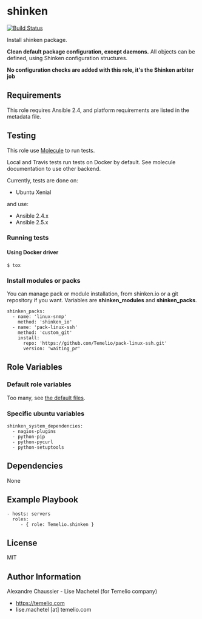 # shinken

[![Build Status](https://travis-ci.org/Temelio/ansible-role-shinken.svg?branch=master)](https://travis-ci.org/Temelio/ansible-role-shinken)

Install shinken package.

**Clean default package configuration, except daemons.**
All objects can be defined, using Shinken configuration structures.

**No configuration checks are added with this role, it's the Shinken arbiter job**

## Requirements

This role requires Ansible 2.4,
and platform requirements are listed in the metadata file.

## Testing

This role use [Molecule](https://github.com/metacloud/molecule/) to run tests.

Local and Travis tests run tests on Docker by default.
See molecule documentation to use other backend.

Currently, tests are done on:
- Ubuntu Xenial

and use:
- Ansible 2.4.x
- Ansible 2.5.x

### Running tests

#### Using Docker driver

```
$ tox
```


### Install modules or packs

You can manage pack or module installation, from shinken.io or a git repository
if you want. Variables are **shinken_modules** and **shinken_packs**.

    shinken_packs:
      - name: 'linux-snmp'
        method: 'shinken_io'
      - name: 'pack-linux-ssh'
        method: 'custom_git'
        install:
          repo: 'https://github.com/Temelio/pack-linux-ssh.git'
          version: 'waiting_pr'

## Role Variables

### Default role variables

Too many, see [the default files](./defaults/main.yml).

### Specific ubuntu variables

    shinken_system_dependencies:
      - nagios-plugins
      - python-pip
      - python-pycurl
      - python-setuptools

## Dependencies

None

## Example Playbook

    - hosts: servers
      roles:
         - { role: Temelio.shinken }

## License

MIT

## Author Information

Alexandre Chaussier - Lise Machetel (for Temelio company)
- https://temelio.com
- lise.machetel [at] temelio.com

